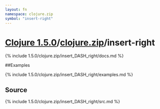 ```yaml
---
layout: fn
namespace: clojure.zip
symbol: "insert-right"
---
```


# [Clojure 1.5.0](../../)/[clojure.zip](../)/insert-right

{% include 1.5.0/clojure.zip/insert_DASH_right/docs.md %}

##Examples

{% include 1.5.0/clojure.zip/insert_DASH_right/examples.md %}
## Source
{% include 1.5.0/clojure.zip/insert_DASH_right/src.md %}

